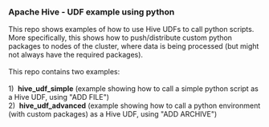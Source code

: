 <h3>Apache Hive - UDF example using python</h3>

<p>
This repo shows examples of how to use Hive UDFs to call python scripts. More specifically, this shows how to push/distribute custom python packages to nodes of the cluster, where data is being processed (but might not always have the required packages).
<br>
<br>This repo contains two examples:
<br>
<br>1)&nbsp;&nbsp;<strong>hive_udf_simple</strong> (example showing how to call a simple python script as a Hive UDF, using "ADD FILE")
<br>2)&nbsp;&nbsp;<strong>hive_udf_advanced</strong> (example showing how to call a python environment (with custom packages) as a Hive UDF, using "ADD ARCHIVE")
<br>
</p>
